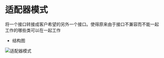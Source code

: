 # 适配器模式

将一个接口转接成客户希望的另外一个接口。使得原来由于接口不兼容而不能一起工作的哪些类可以在一起工作

* 结构图

![适配器模式](https://github.com/shanyao19940801/BookeNote/tree/master/ReadingNotes/DaHuaSheJiMoShi/src/main/java/com/yao/chapter17_Adapter/image/adapter.PNG)

